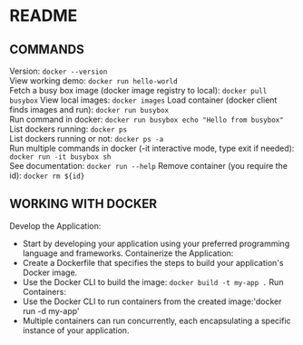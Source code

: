 # README

## COMMANDS
Version: `docker --version`  
View working demo: `docker run hello-world`  
Fetch a busy box image (docker image registry to local): `docker pull busybox` 
View local images: `docker images` 
Load container (docker client finds images and run): `docker run busybox`  
Run command in docker: `docker run busybox echo "Hello from busybox"`  
List dockers running: `docker ps`  
List dockers running or not: `docker ps -a`  
Run multiple commands in docker (-it interactive mode, type exit if needed): `docker run -it busybox sh`  
See documentation: `docker run --help`
Remove container (you require the id): `docker rm ${id}`

## WORKING WITH DOCKER
Develop the Application:
- Start by developing your application using your preferred programming language and frameworks.
Containerize the Application:
- Create a Dockerfile that specifies the steps to build your application's Docker image.
- Use the Docker CLI to build the image: `docker build -t my-app .`
Run Containers:
- Use the Docker CLI to run containers from the created image:'docker run -d my-app'
- Multiple containers can run concurrently, each encapsulating a specific instance of your application.